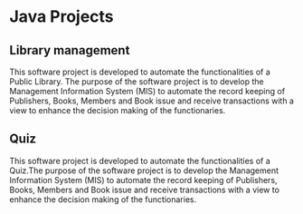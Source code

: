 # Java Projects                       

## Library management

 This software project is developed to automate the functionalities of a Public Library. The purpose of the software project is to develop the Management Information System (MIS) to automate the record keeping of Publishers, Books, Members and Book issue and receive transactions  with a view to enhance the decision making  of the functionaries.   

## Quiz

This software project is developed to automate the functionalities of a Quiz.The purpose of the software project is to develop the Management Information System (MIS) to automate the record keeping of Publishers, Books, Members and Book issue and receive transactions  with a view to enhance the decision making  of the functionaries. 
